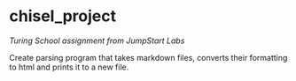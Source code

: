 # chisel_project
*Turing School assignment from JumpStart Labs*

Create parsing program that takes markdown files, converts their formatting to html and prints it to a new file.
